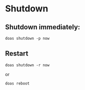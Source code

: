 # Shutdown

## Shutdown immediately:

```
doas shutdown -p now
```

## Restart

```
doas shutdown -r now
```

or

```
doas reboot
```

